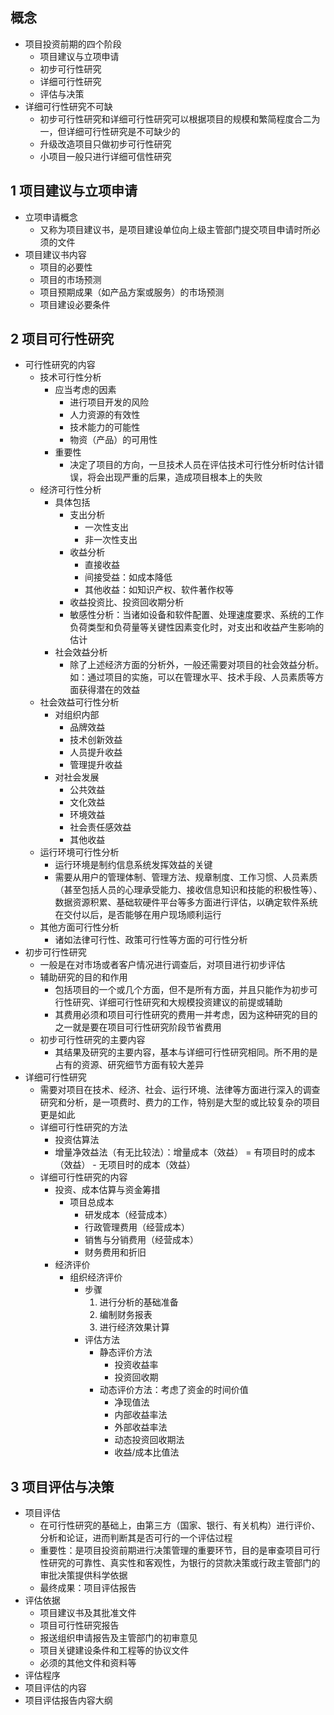 ## 概念

- 项目投资前期的四个阶段
  - 项目建议与立项申请
  - 初步可行性研究
  - 详细可行性研究
  - 评估与决策
- 详细可行性研究不可缺
  - 初步可行性研究和详细可行性研究可以根据项目的规模和繁简程度合二为一，但详细可行性研究是不可缺少的
  - 升级改造项目只做初步可行性研究
  - 小项目一般只进行详细可信性研究

## 1 项目建议与立项申请

- 立项申请概念
  - 又称为项目建议书，是项目建设单位向上级主管部门提交项目申请时所必须的文件
- 项目建议书内容
  - 项目的必要性
  - 项目的市场预测
  - 项目预期成果（如产品方案或服务）的市场预测
  - 项目建设必要条件

## 2 项目可行性研究

- 可行性研究的内容
  - 技术可行性分析
    - 应当考虑的因素
      - 进行项目开发的风险
      - 人力资源的有效性
      - 技术能力的可能性
      - 物资（产品）的可用性
    - 重要性
      - 决定了项目的方向，一旦技术人员在评估技术可行性分析时估计错误，将会出现严重的后果，造成项目根本上的失败
  - 经济可行性分析
    - 具体包括
      - 支出分析
        - 一次性支出
        - 非一次性支出
      - 收益分析
        - 直接收益
        - 间接受益：如成本降低
        - 其他收益：如知识产权、软件著作权等
      - 收益投资比、投资回收期分析
      - 敏感性分析：当诸如设备和软件配置、处理速度要求、系统的工作负荷类型和负荷量等关键性因素变化时，对支出和收益产生影响的估计
    - 社会效益分析
      - 除了上述经济方面的分析外，一般还需要对项目的社会效益分析。如：通过项目的实施，可以在管理水平、技术手段、人员素质等方面获得潜在的效益
  - 社会效益可行性分析
    - 对组织内部
      - 品牌效益
      - 技术创新效益
      - 人员提升收益
      - 管理提升收益
    - 对社会发展
      - 公共效益
      - 文化效益
      - 环境效益
      - 社会责任感效益
      - 其他收益
  - 运行环境可行性分析
    - 运行环境是制约信息系统发挥效益的关键
    - 需要从用户的管理体制、管理方法、规章制度、工作习惯、人员素质（甚至包括人员的心理承受能力、接收信息知识和技能的积极性等）、数据资源积累、基础软硬件平台等多方面进行评估，以确定软件系统在交付以后，是否能够在用户现场顺利运行
  - 其他方面可行性分析
    - 诸如法律可行性、政策可行性等方面的可行性分析
- 初步可行性研究
  - 一般是在对市场或者客户情况进行调查后，对项目进行初步评估
  - 辅助研究的目的和作用
    - 包括项目的一个或几个方面，但不是所有方面，并且只能作为初步可行性研究、详细可行性研究和大规模投资建议的前提或辅助
    - 其费用必须和项目可行性研究的费用一并考虑，因为这种研究的目的之一就是要在项目可行性研究阶段节省费用
  - 初步可行性研究的主要内容
    - 其结果及研究的主要内容，基本与详细可行性研究相同。所不用的是占有的资源、研究细节方面有较大差异
- 详细可行性研究
  - 需要对项目在技术、经济、社会、运行环境、法律等方面进行深入的调查研究和分析，是一项费时、费力的工作，特别是大型的或比较复杂的项目更是如此
  - 详细可行性研究的方法
    - 投资估算法
    - 增量净效益法（有无比较法）：增量成本（效益） = 有项目时的成本（效益） - 无项目时的成本（效益）
  - 详细可行性研究的内容
    - 投资、成本估算与资金筹措
      - 项目总成本
        - 研发成本（经营成本）
        - 行政管理费用（经营成本）
        - 销售与分销费用（经营成本）
        - 财务费用和折旧
    - 经济评价
      - 组织经济评价
        - 步骤
          1. 进行分析的基础准备
          2. 编制财务报表
          3. 进行经济效果计算
        - 评估方法
          - 静态评价方法
            - 投资收益率
            - 投资回收期
          - 动态评价方法：考虑了资金的时间价值
            - 净现值法
            - 内部收益率法
            - 外部收益率法
            - 动态投资回收期法
            - 收益/成本比值法

## 3 项目评估与决策

- 项目评估
  - 在可行性研究的基础上，由第三方（国家、银行、有关机构）进行评价、分析和论证，进而判断其是否可行的一个评估过程
  - 重要性：是项目投资前期进行决策管理的重要环节，目的是审查项目可行性研究的可靠性、真实性和客观性，为银行的贷款决策或行政主管部门的审批决策提供科学依据
  - 最终成果：项目评估报告
- 评估依据
  - 项目建议书及其批准文件
  - 项目可行性研究报告
  - 报送组织申请报告及主管部门的初审意见
  - 项目关键建设条件和工程等的协议文件
  - 必须的其他文件和资料等
- 评估程序
- 项目评估的内容
- 项目评估报告内容大纲
